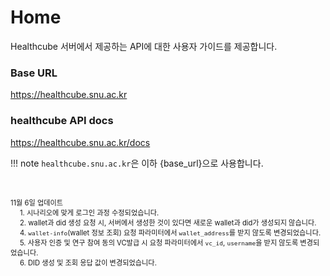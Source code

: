 # Home

Healthcube 서버에서 제공하는 API에 대한 사용자 가이드를 제공합니다.

### Base URL

https://healthcube.snu.ac.kr

### healthcube API docs

https://healthcube.snu.ac.kr/docs

!!! note
    `healthcube.snu.ac.kr`은 이하 {base_url}으로 사용합니다.

<br />

<span style="font-size: 0.8em;">11월 6일 업데이트</span>  
<span style="font-size: 0.8em; padding-left: 15px;">1. 시나리오에 맞게 로그인 과정 수정되었습니다.</span>  
<span style="font-size: 0.8em; padding-left: 15px;">2. wallet과 did 생성 요청 시, 서버에서 생성한 것이 있다면 새로운 wallet과 did가 생성되지 않습니다.</span>  
<span style="font-size: 0.8em; padding-left: 15px;">4. `wallet-info`(wallet 정보 조회) 요청 파라미터에서 `wallet_address`를 받지 않도록 변경되었습니다.</span>  
<span style="font-size: 0.8em; padding-left: 15px;">5. 사용자 인증 및 연구 참여 동의 VC발급 시 요청 파라미터에서 `vc_id`, `username`을 받지 않도록 변경되었습니다.</span>  
<span style="font-size: 0.8em; padding-left: 15px;">6. DID 생성 및 조회 응답 값이 변경되었습니다.</span>  
